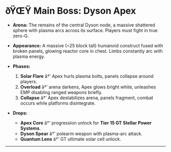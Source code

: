 ﻿# ðŸŒŸ Main Boss: **Dyson Apex**

- **Arena:**
  The remains of the central Dyson node, a massive shattered sphere with plasma arcs across its surface. Players must fight in true zero-G.

- **Appearance:**
  A massive (\~25 block tall) humanoid construct fused with broken panels, glowing reactor core in chest. Limbs constantly arc with plasma energy.

- **Phases:**

  1. **Solar Flare** â†’ Apex hurls plasma bolts, panels collapse around players.
  2. **Overload** â†’ arena darkens, Apex glows bright white, unleashes EMP disabling ranged weapons briefly.
  3. **Collapse** â†’ Apex destabilizes arena, panels fragment, combat occurs while platforms disintegrate.

- **Drops:**

  - **Apex Core** â†’ progression unlock for **Tier 15 GT Stellar Power Systems**.
  - **Dyson Spear** â†’ polearm weapon with plasma-arc attack.
  - **Quantum Lens** â†’ GT ultimate solar cell unlock.

---

#

